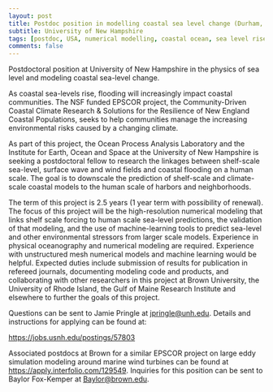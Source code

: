 ```yaml
---
layout: post
title: Postdoc position in modelling coastal sea level change (Durham, New Hampshire)
subtitle: University of New Hampshire
tags: [postdoc, USA, numerical modelling, coastal ocean, sea level rise]
comments: false
---
```

Postdoctoral position at University of New Hampshire in the physics of sea
level and modeling coastal sea-level change.

As coastal sea-levels rise, flooding will increasingly impact coastal
communities. The NSF funded EPSCOR project, the Community-Driven Coastal
Climate Research & Solutions for the Resilience of New England Coastal
Populations, seeks to help communities manage the increasing environmental
risks caused by a changing climate.

As part of this project, the Ocean Process Analysis Laboratory and the
Institute for Earth, Ocean and Space at the University of New Hampshire is
seeking a postdoctoral fellow to research the linkages between shelf-scale
sea-level, surface wave and wind fields and coastal flooding on a human
scale. The goal is to downscale the prediction of shelf-scale and
climate-scale coastal models to the human scale of harbors and
neighborhoods.

The term of this project is 2.5 years (1 year term with possibility of
renewal). The focus of this project will be the high-resolution numerical
modeling that links shelf scale forcing to human scale sea-level
predictions, the validation of that modeling, and the use of
machine-learning tools to predict sea-level and other environmental
stressors from larger scale models. Experience in physical oceanography and
numerical modeling are required. Experience with unstructured mesh
numerical models and machine learning would be helpful. Expected duties
include submission of results for publication in refereed journals,
documenting modeling code and products, and collaborating with other
researchers in this project at Brown University, the University of Rhode
Island, the Gulf of Maine Research Institute and elsewhere to further the
goals of this project.

Questions can be sent to Jamie Pringle at jpringle@unh.edu. Details and
instructions for applying can be found at:

https://jobs.usnh.edu/postings/57803

Associated postdocs at Brown for a similar EPSCOR project on large eddy
simulation modeling around marine wind turbines can be found at
https://apply.interfolio.com/129549. Inquiries for this position can be
sent to Baylor Fox-Kemper at Baylor@brown.edu.
